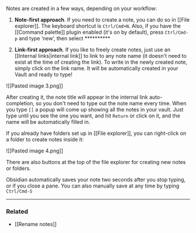 Notes are created in a few ways, depending on your workflow:

1. **Note-first approach**. If you need to create a note, you can do so in [[File explorer]]. The keyboard shortcut is `Ctrl/Cmd+N`. Also, if you have the [[Command palette]] plugin enabled (it's on by default), press `Ctrl/Cmd-p` and type ‘new’, then select **********

1. **Link-first approach**. If you like to freely create notes, just use an [[Internal links|internal link]] to link to any note name (it doesn't need to exist at the time of creating the link). To write in the newly created note, simply click on the link name. It will be automatically created in your Vault and ready to type!

![[Pasted image 3.png]]

After creating it, the note title will appear in the internal link auto-completion, so you don't need to type out the note name every time. When you type `[[` a popup will come up showing all the notes in your vault. Just type until you see the one you want, and hit `Return` or click on it, and the name will be automatically filled in.

If you already have folders set up in [[File explorer]], you can right-click on a folder to create notes inside it:

![[Pasted image 4.png]]

There are also buttons at the top of the file explorer for creating new notes or folders.

Obsidian automatically saves your note two seconds after you stop typing, or if you close a pane. You can also manually save at any time by typing `Ctrl/Cmd-S`

---

### Related

- [[Rename notes]]
